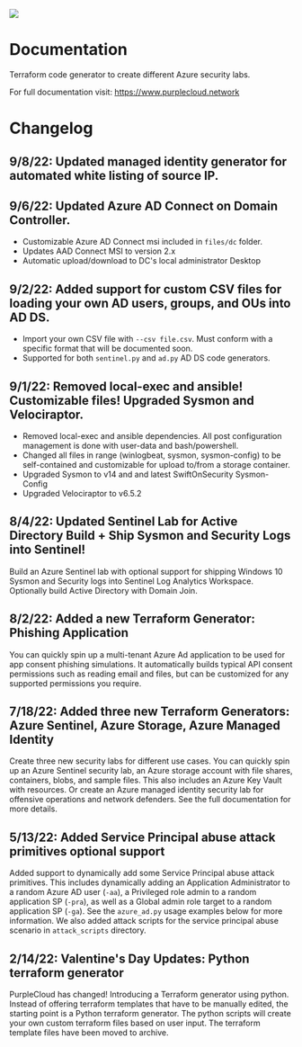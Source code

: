 ![](https://badgen.net/badge/icon/azure?icon=azure&label=platform)

# Documentation
Terraform code generator to create different Azure security labs.

For full documentation visit:  https://www.purplecloud.network

# Changelog


## 9/8/22:  Updated managed identity generator for automated white listing of source IP.

## 9/6/22:  Updated Azure AD Connect on Domain Controller.
- Customizable Azure AD Connect msi included in ```files/dc``` folder.
- Updates AAD Connect MSI to version 2.x
- Automatic upload/download to DC's local administrator Desktop

## 9/2/22:  Added support for custom CSV files for loading your own AD users, groups, and OUs into AD DS.
- Import your own CSV file with ```--csv file.csv```.  Must conform with a specific format that will be documented soon.
- Supported for both ```sentinel.py``` and ```ad.py``` AD DS code generators.

## 9/1/22:  Removed local-exec and ansible! Customizable files!  Upgraded Sysmon and Velociraptor.
- Removed local-exec and ansible dependencies.  All post configuration management is done with user-data and bash/powershell.
- Changed all files in range (winlogbeat, sysmon, sysmon-config) to be self-contained and customizable for upload to/from a storage container.
- Upgraded Sysmon to v14 and and latest SwiftOnSecurity Sysmon-Config
- Upgraded Velociraptor to v6.5.2

## 8/4/22:  Updated Sentinel Lab for Active Directory Build + Ship Sysmon and Security Logs into Sentinel! 
Build an Azure Sentinel lab with optional support for shipping Windows 10 Sysmon and Security logs into Sentinel Log Analytics Workspace.  Optionally build Active Directory with Domain Join.

## 8/2/22:  Added a new Terraform Generator:  Phishing Application
You can quickly spin up a multi-tenant Azure Ad application to be used for app consent phishing simulations.  It automatically builds typical API consent permissions such as reading email and files, but can be customized for any supported permissions you require.

## 7/18/22:  Added three new Terraform Generators:  Azure Sentinel, Azure Storage, Azure Managed Identity
Create three new security labs for different use cases.  You can quickly spin up an Azure Sentinel security lab, an Azure storage account with file shares, containers, blobs, and sample files.  This also includes an Azure Key Vault with resources.  Or create an Azure managed identity security lab for offensive operations and network defenders.  See the full documentation for more details.

## 5/13/22:  Added Service Principal abuse attack primitives optional support
Added support to dynamically add some Service Principal abuse attack primitives.  This includes dynamically adding an Application Administrator to a random Azure AD user (```-aa```), a Privileged role admin to a random application SP (```-pra```), as well as a Global admin role target to a random application SP (```-ga```).  See the ```azure_ad.py``` usage examples below for more information.  We also added attack scripts for the service principal abuse scenario in ```attack_scripts``` directory.

## 2/14/22:  Valentine's Day Updates:  Python terraform generator
PurpleCloud has changed!  Introducing a Terraform generator using python.  Instead of offering terraform templates that have to be manually edited, the starting point is a Python terraform generator.  The python scripts will create your own custom terraform files based on user input.  The terraform template files have been moved to archive.

